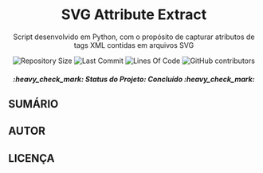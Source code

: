 <h1 align="center">SVG Attribute Extract</h1>
<p align="center">Script desenvolvido em Python, com o propósito de capturar atributos de tags XML contidas em arquivos SVG</p>

<p align="center">
<img alt="Repository Size" src="https://img.shields.io/github/repo-size/LucasCastro99/SVG_Attribute_Extract?color=FFD43B&label=Tamanho%20do%20Reposit%C3%B3rio">
<img alt="Last Commit" src="https://img.shields.io/github/last-commit/LucasCastro99/SVG_Attribute_Extract?color=346b31&label=%C3%9Altimo%20Commit">
<img alt="Lines Of Code" src="https://img.shields.io/tokei/lines/github/LucasCastro99/SVG_Attribute_Extract?color=306998&label=Linhas%20de%20C%C3%B3digo">
<img alt="GitHub contributors" src="https://img.shields.io/github/contributors/LucasCastro99/SVG_Attribute_Extract?color=646464&label=Contribuidores">
</p>

<h5 align="center">:heavy_check_mark: Status do Projeto: Concluído :heavy_check_mark:</h5>

## SUMÁRIO
## AUTOR
## LICENÇA
